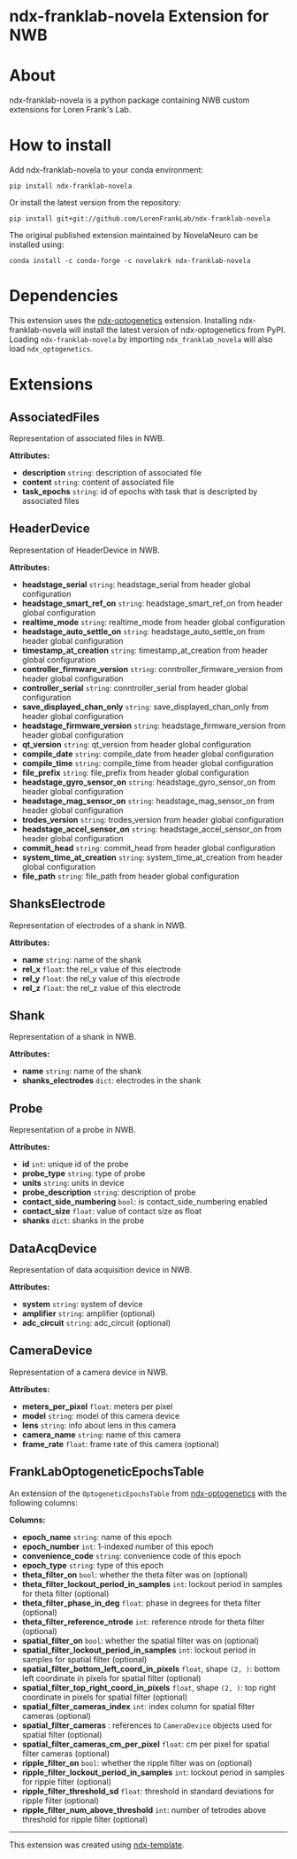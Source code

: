 # ndx-franklab-novela Extension for NWB

# About
ndx-franklab-novela is a python package containing NWB custom extensions for Loren Frank's Lab.

# How to install

Add ndx-franklab-novela to your conda environment:
```
pip install ndx-franklab-novela
```

Or install the latest version from the repository:
```
pip install git+git://github.com/LorenFrankLab/ndx-franklab-novela
```

The original published extension maintained by NovelaNeuro can be installed using:
```
conda install -c conda-forge -c novelakrk ndx-franklab-novela
```

# Dependencies

This extension uses the [ndx-optogenetics](https://github.com/rly/ndx-optogenetics) extension.
Installing ndx-franklab-novela will install the latest version of ndx-optogenetics from PyPI.
Loading `ndx-franklab-novela` by importing `ndx_franklab_novela` will also load `ndx_optogenetics`.

# Extensions

## AssociatedFiles
Representation of associated files in NWB.

**Attributes:**
- **description**  `string`: description of associated file
- **content**  `string`: content of associated file
- **task_epochs**  `string`: id of epochs with task that is descripted by associated files

## HeaderDevice
Representation of HeaderDevice in NWB.

**Attributes:**
- **headstage_serial**  `string`: headstage_serial from header global configuration
- **headstage_smart_ref_on**  `string`: headstage_smart_ref_on from header global configuration
- **realtime_mode**  `string`: realtime_mode from header global configuration
- **headstage_auto_settle_on**  `string`: headstage_auto_settle_on from header global configuration
- **timestamp_at_creation**  `string`: timestamp_at_creation from header global configuration
- **controller_firmware_version**  `string`: conntroller_firmware_version from header global configuration
- **controller_serial**  `string`: conntroller_serial from header global configuration
- **save_displayed_chan_only**  `string`: save_displayed_chan_only from header global configuration
- **headstage_firmware_version**  `string`: headstage_firmware_version from header global configuration
- **qt_version**  `string`: qt_version from header global configuration
- **compile_date**  `string`: compile_date from header global configuration
- **compile_time**  `string`: compile_time from header global configuration
- **file_prefix**  `string`: file_prefix from header global configuration
- **headstage_gyro_sensor_on**  `string`: headstage_gyro_sensor_on from header global configuration
- **headstage_mag_sensor_on**  `string`: headstage_mag_sensor_on from header global configuration
- **trodes_version**  `string`: trodes_version from header global configuration
- **headstage_accel_sensor_on**  `string`: headstage_accel_sensor_on from header global configuration
- **commit_head**  `string`: commit_head from header global configuration
- **system_time_at_creation**  `string`: system_time_at_creation from header global configuration
- **file_path**  `string`: file_path from header global configuration

## ShanksElectrode
Representation of electrodes of a shank in NWB.

**Attributes:**
- **name**  `string`: name of the shank
- **rel_x**  `float`: the rel_x value of this electrode
- **rel_y**  `float`: the rel_y value of this electrode
- **rel_z**  `float`: the rel_z value of this electrode

## Shank
Representation of a shank in NWB.

**Attributes:**
- **name**  `string`: name of the shank
- **shanks_electrodes**  `dict`: electrodes in the shank

## Probe
Representation of a probe in NWB.

**Attributes:**
- **id**  `int`: unique id of the probe
- **probe_type**  `string`: type of probe
- **units**  `string`: units in device
- **probe_description**  `string`: description of probe
- **contact_side_numbering**  `bool`: is contact_side_numbering enabled
- **contact_size**  `float`: value of contact size as float
- **shanks**  `dict`: shanks in the probe

## DataAcqDevice
Representation of data acquisition device in NWB.

**Attributes:**
- **system**  `string`: system of device
- **amplifier**  `string`: amplifier (optional)
- **adc_circuit**  `string`: adc_circuit (optional)

## CameraDevice
Representation of a camera device in NWB.

**Attributes:**
- **meters_per_pixel**  `float`: meters per pixel
- **model**  `string`: model of this camera device
- **lens**  `string`: info about lens in this camera
- **camera_name**  `string`: name of this camera
- **frame_rate**  `float`: frame rate of this camera (optional)

## FrankLabOptogeneticEpochsTable
An extension of the `OptogeneticEpochsTable` from [ndx-optogenetics](https://github.com/rly/ndx-optogenetics) with the following columns:

**Columns:**
- **epoch_name**  `string`: name of this epoch
- **epoch_number**  `int`: 1-indexed number of this epoch
- **convenience_code**  `string`: convenience code of this epoch
- **epoch_type**  `string`: type of this epoch
- **theta_filter_on**  `bool`: whether the theta filter was on (optional)
- **theta_filter_lockout_period_in_samples**  `int`: lockout period in samples for theta filter (optional)
- **theta_filter_phase_in_deg**  `float`: phase in degrees for theta filter (optional)
- **theta_filter_reference_ntrode**  `int`: reference ntrode for theta filter (optional)
- **spatial_filter_on**  `bool`: whether the spatial filter was on (optional)
- **spatial_filter_lockout_period_in_samples**  `int`: lockout period in samples for spatial filter (optional)
- **spatial_filter_bottom_left_coord_in_pixels**  `float`, shape `(2, )`: bottom left coordinate in pixels for spatial filter (optional)
- **spatial_filter_top_right_coord_in_pixels**  `float`, shape `(2, )`: top right coordinate in pixels for spatial filter (optional)
- **spatial_filter_cameras_index**  `int`: index column for spatial filter cameras (optional)
- **spatial_filter_cameras** : references to `CameraDevice` objects used for spatial filter (optional)
- **spatial_filter_cameras_cm_per_pixel**  `float`: cm per pixel for spatial filter cameras (optional)
- **ripple_filter_on**  `bool`: whether the ripple filter was on (optional)
- **ripple_filter_lockout_period_in_samples**  `int`: lockout period in samples for ripple filter (optional)
- **ripple_filter_threshold_sd**  `float`: threshold in standard deviations for ripple filter (optional)
- **ripple_filter_num_above_threshold**  `int`: number of tetrodes above threshold for ripple filter (optional)

---
This extension was created using [ndx-template](https://github.com/nwb-extensions/ndx-template).
